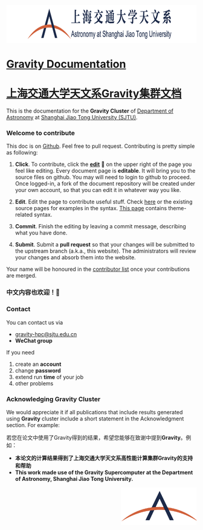 <img src="./docs/images/logo_DOA_large.png" width = "800" height = "100" div align=center />

# [Gravity Documentation](https://gravity-doc.github.io)
# [上海交通大学天文系Gravity集群文档](https://gravity-doc.github.io)

This is the documentation for the **Gravity Cluster** of [Department of Astronomy](http://astro.sjtu.edu.cn/en/) at [Shanghai Jiao Tong University (SJTU)](https://www.sjtu.edu.cn/).


### Welcome to contribute
This doc is on [Github](https://github.com/gravity-doc/gravity-doc.github.io). Feel free to pull request. Contributing is pretty simple as following:   

1. **Click**.  To contribute,   click the **[edit](https://github.com/gravity-doc/gravity-doc.github.io/edit/master/docs/index.md)** :pencil: on the upper right of the page you feel like editing. Every document page is **editable**. It will bring you to the source files on github. You may will need to login to github to proceed. Once logged-in, a fork of the document repository will be created under your own account, so that you can edit it in whatever way you like. 

2. **Edit**.   Edit the page to contribute useful stuff. Check [here](https://docs.github.com/en/free-pro-team@latest/github/writing-on-github/basic-writing-and-formatting-syntax) or the existing source pages for examples in the syntax. [This page](https://rundocs.io/writng/) contains theme-related syntax.

3. **Commit**.   Finish the editing by leaving a commit message, describing what you have done.

4. **Submit**.   Submit a **pull request** so that your changes will be submitted to the upstream branch (a.k.a., this website). The administrators will review your changes and absorb them into the website. 

Your name will be honoured in the [contributor list](https://github.com/gravity-doc/gravity-doc.github.io/graphs/contributors) once your contributions are merged.     

### **中文内容也欢迎！🥳**   


### Contact

You can contact us via

- [gravity-hpc@sjtu.edu.cn](mailto:gravity-hpc@sjtu.edu.cn)
- **WeChat group**

If you need

1. create an **account**
2. change **password**
3. extend run **time** of your job
4. other problems

### Acknowledging Gravity Cluster

We would appreciate it if all publications that include results generated using **Gravity** cluster include a short statement in the Acknowledgment section. For example:   

若您在论文中使用了Gravity得到的结果，希望您能够在致谢中提到**Gravity**。例如：   

- **本论文的计算结果得到了上海交通大学天文系高性能计算集群Gravity的支持和帮助**
- **This work made use of the Gravity Supercomputer at the Department of Astronomy, Shanghai Jiao Tong University.**

<img src="./docs/images/logo_DOA_mini.png" width = "200" height = "100" div align=right />
